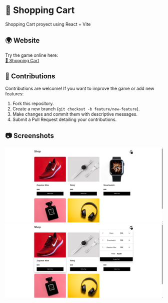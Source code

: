 # 📜 Shopping Cart

Shopping Cart proyect using React + Vite

## 🌍 Website
Try the game online here:  
[🔗 Shopping Cart](https://diegomanildo.github.io/shopcart/)

## 🤝 Contributions
Contributions are welcome! If you want to improve the game or add new features:
1. Fork this repository.
2. Create a new branch (`git checkout -b feature/new-feature`).
3. Make changes and commit them with descriptive messages.
4. Submit a Pull Request detailing your contributions.

## 📷 Screenshots
![Screenshot](./docs/images/1.png)
![Screenshot](./docs/images/2.png)